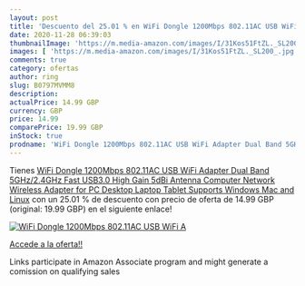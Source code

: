```yaml
---
layout: post
title: 'Descuento del 25.01 % en WiFi Dongle 1200Mbps 802.11AC USB WiFi A'
date: 2020-11-28 06:39:03
thumbnailImage: 'https://m.media-amazon.com/images/I/31Kos51FtZL._SL200_.jpg'
images: [ 'https://m.media-amazon.com/images/I/31Kos51FtZL._SL200_.jpg' ]
comments: true
category: ofertas
author: ring
slug: B0797MVMM8
description:
actualPrice: 14.99 GBP
currency: GBP
price: 14.99
comparePrice: 19.99 GBP
inStock: true
prodname: 'WiFi Dongle 1200Mbps 802.11AC USB WiFi Adapter Dual Band 5GHz/2.4GHz Fast USB3.0 High Gain 5dBi Antenna Computer Network Wireless Adapter for PC Desktop Laptop Tablet Supports Windows Mac and Linux'
---
```


Tienes [WiFi Dongle 1200Mbps 802.11AC USB WiFi Adapter Dual Band 5GHz/2.4GHz Fast USB3.0 High Gain 5dBi Antenna Computer Network Wireless Adapter for PC Desktop Laptop Tablet Supports Windows Mac and Linux](https://www.amazon.co.uk/dp/B0797MVMM8/?tag=tolees0a-21) con un 25.01 % de descuento con precio de oferta de 14.99 GBP (original: 19.99 GBP) en el siguiente enlace!

[![WiFi Dongle 1200Mbps 802.11AC USB WiFi A](https://m.media-amazon.com/images/I/31Kos51FtZL._SL200_.jpg)](https://www.amazon.co.uk/dp/B0797MVMM8/?tag=tolees0a-21)

[Accede a la oferta!!](https://www.amazon.co.uk/dp/B0797MVMM8/?tag=tolees0a-21)

Links participate in Amazon Associate program and might generate a comission on qualifying sales


